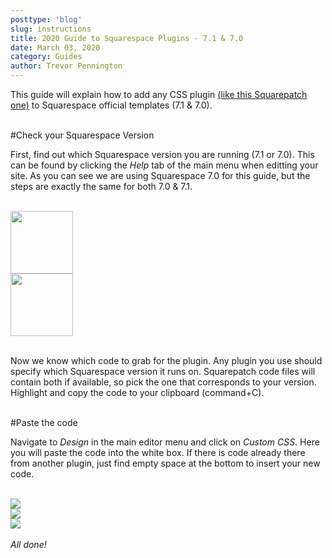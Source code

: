 ```yaml
---
posttype: 'blog'
slug: instructions
title: 2020 Guide to Squarespace Plugins - 7.1 & 7.0
date: March 03, 2020
category: Guides
author: Trevor Pennington
---
```


This guide will explain how to add any CSS plugin <a href='/animated%20Nav/'>(like this Squarepatch one)</a> to Squarespace official templates (7.1 & 7.0).
<br />
<br />

#Check your Squarespace Version

First, find out which Squarespace version you are running (7.1 or 7.0). This can be found by clicking the <em>Help</em> tab of the main menu when editting your site. As you can see we are using Squarespace 7.0 for this guide, but the steps are exactly the same for both 7.0 & 7.1.
<br />
<br />

<img src="/images/Squarespace Help.png" width="100px" height="100px" />

<br />
<img src="/images/Squarespace Version.png" width="100px" height="100px" />

<br />
<br />

Now we know which code to grab for the plugin. Any plugin you use should specify which Squarespace version it runs on. Squarepatch code files will contain both if available, so pick the one that corresponds to your version.
Highlight and copy the code to your clipboard (command+C).
<br />
<br />

#Paste the code

Navigate to <em>Design</em> in the main editor menu and click on <em>Custom CSS</em>. Here you will paste the code into the white box. If there is code already there from another plugin, just find empty space at the bottom to insert your new code.
<br />
<br />

<img src="/images/Squarespace Design.png" />
<br />

<img src="/images/Squarespace Custom CSS.png" />
<br />

<img src="/images/Custom CSS.png" />
<br />
<br />
<em>All done!</em>